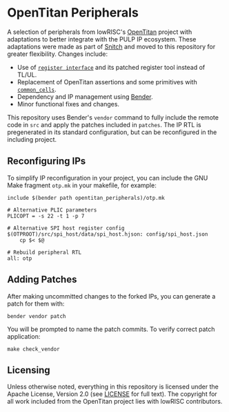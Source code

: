 # OpenTitan Peripherals

A selection of peripherals from lowRISC's [OpenTitan](https://github.com/lowRISC/opentitan) project with adaptations to better integrate with the PULP IP ecosystem. These adaptations were made as part of [Snitch](https://github.com/pulp-platform/snitch) and moved to this repository for greater flexibility. Changes include:

* Use of [`register interface`](https://github.com/pulp-platform/register_interface) and its patched register tool instead of TL/UL.
* Replacement of OpenTitan assertions and some primitives with [`common_cells`](https://github.com/pulp-platform/common_cells).
* Dependency and IP management using [Bender](https://github.com/pulp-platform/bender).
* Minor functional fixes and changes.

This repository uses Bender's `vendor` command to fully include the remote code in `src` and apply the patches included in `patches`. The IP RTL is pregenerated in its standard configuration, but can be reconfigured in the including project.

## Reconfiguring IPs

To simplify IP reconfiguration in your project, you can include the GNU Make fragment `otp.mk` in your makefile, for example:

```make
include $(bender path opentitan_peripherals)/otp.mk

# Alternative PLIC parameters
PLICOPT = -s 22 -t 1 -p 7

# Alternative SPI host register config
$(OTPROOT)/src/spi_host/data/spi_host.hjson: config/spi_host.json
    cp $< $@

# Rebuild peripheral RTL
all: otp
```

## Adding Patches

After making uncommitted changes to the forked IPs, you can generate a patch for them with:

```
bender vendor patch
```

You will be prompted to name the patch commits. To verify correct patch application:

```
make check_vendor
```

## Licensing

Unless otherwise noted, everything in this repository is licensed under the Apache License, Version 2.0 (see [LICENSE](https://github.com/pulp-platform/opentitan_peripherals/blob/master/LICENSE) for full text). The copyright for all work included from the OpenTitan project lies with lowRISC contributors.
